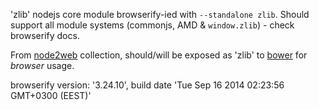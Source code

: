 'zlib' nodejs core module browserify-ied with `--standalone zlib`. Should support all module systems (commonjs, AMD & `window.zlib`) - check browserify docs.

From [node2web](http://github.com/anodynos/node2web) collection,
should/will be exposed as 'zlib' to [bower](http://bower.io) for *browser* usage.

browserify version: '3.24.10', build date 'Tue Sep 16 2014 02:23:56 GMT+0300 (EEST)'